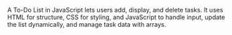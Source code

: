 A To-Do List in JavaScript lets users add, display, and delete tasks. It uses HTML for structure, CSS for styling, and JavaScript to handle input, update the list dynamically, and manage task data with arrays.
